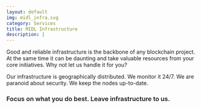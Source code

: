 ```yaml
---
layout: default
img: midl_infra.svg
category: Services
title: MIDL Infrastructure
description: |
---
```

Good and reliable infrastructure is the backbone of any blockchain project. At the same time it can be daunting and take valuable resources from your core initiatives. Why not let us handle it for you?

Our infrastructure is geographically distributed. We monitor it 24/7. We are paranoid about security. We keep the nodes up-to-date.

<h3 style="font-weight: 600;">Focus on what you do best. Leave infrastructure to us.</h3>
